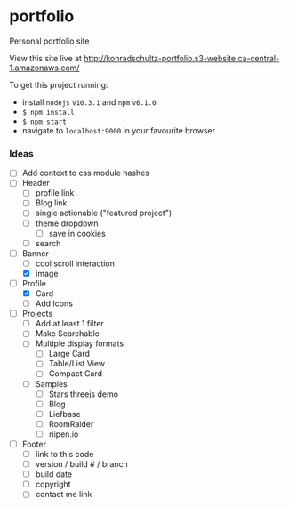 # portfolio
Personal portfolio site

View this site live at http://konradschultz-portfolio.s3-website.ca-central-1.amazonaws.com/

To get this project running:
- install `nodejs` `v10.3.1` and `npm` `v6.1.0`
- `$ npm install`
- `$ npm start`
- navigate to `localhost:9000` in your favourite browser

### Ideas
- [ ] Add context to css module hashes
- [ ] Header
  - [ ] profile link
  - [ ] Blog link
  - [ ] single actionable ("featured project")
  - [ ] theme dropdown
    - [ ] save in cookies
  - [ ] search
- [ ] Banner
  - [ ] cool scroll interaction
  - [x] image
- [ ] Profile
  - [x] Card
  - [ ] Add Icons
- [ ] Projects
  - [ ] Add at least 1 filter
  - [ ] Make Searchable
  - [ ] Multiple display formats
    - [ ] Large Card
    - [ ] Table/List View
    - [ ] Compact Card
  - [ ] Samples
    - [ ] Stars threejs demo
    - [ ] Blog
    - [ ] Liefbase
    - [ ] RoomRaider
    - [ ] riipen.io
- [ ] Footer
  - [ ] link to this code
  - [ ] version / build # / branch
  - [ ] build date
  - [ ] copyright
  - [ ] contact me link
